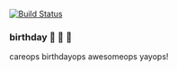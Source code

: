 [![Build Status](https://travis-ci.org/careops/birthday.svg?branch=master)](https://travis-ci.org/careops/birthday)

### birthday :birthday: :balloon: :tada: 

careops birthdayops awesomeops yayops!
